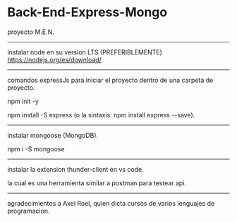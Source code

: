 # Back-End-Express-Mongo

proyecto M.E.N.

---

instalar node en su version LTS (PREFERIBLEMENTE)
https://nodejs.org/es/download/

---

comandos expressJs para iniciar el proyecto dentro de una carpeta de proyecto.

npm init -y

npm install -S express (o la sintaxis: npm install express --save).

---

instalar mongoose (MongoDB).

npm i -S mongoose

---

instalar la extension thunder-client en vs code.

la cual es una herramienta similar a postman para testear api.

---

agradecimientos a Axel Roel, quien dicta cursos de varios lenguajes de programacion.
